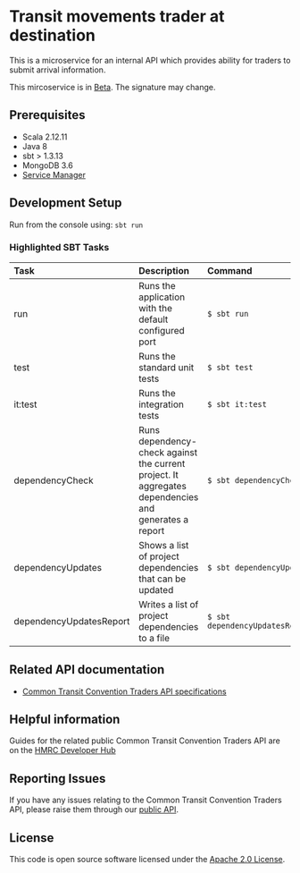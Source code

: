 
# Transit movements trader at destination

This is a microservice for an internal API which provides ability for traders to submit arrival information.

This mircoservice is in [Beta](https://www.gov.uk/help/beta). The signature may change. 

## Prerequisites   

- Scala 2.12.11
- Java 8
- sbt > 1.3.13
- MongoDB 3.6
- [Service Manager](https://github.com/hmrc/service-manager)

## Development Setup

Run from the console using: `sbt run`

### Highlighted SBT Tasks
Task | Description | Command
:-------|:------------|:-----
run | Runs the application with the default configured port | ```$ sbt run```
test | Runs the standard unit tests | ```$ sbt test```
it:test  | Runs the integration tests | ```$ sbt it:test ```
dependencyCheck | Runs dependency-check against the current project. It aggregates dependencies and generates a report | ```$ sbt dependencyCheck```
dependencyUpdates |  Shows a list of project dependencies that can be updated | ```$ sbt dependencyUpdates```
dependencyUpdatesReport | Writes a list of project dependencies to a file | ```$ sbt dependencyUpdatesReport```

## Related API documentation 

- [Common Transit Convention Traders API specifications](https://developer.service.hmrc.gov.uk/api-documentation/docs/api/service/common-transit-convention-traders/1.0)

## Helpful information

Guides for the related public Common Transit Convention Traders API are on the [HMRC Developer Hub](https://developer.service.hmrc.gov.uk/api-documentation/docs/using-the-hub)

## Reporting Issues

If you have any issues relating to the Common Transit Convention Traders API, please raise them through our [public API](https://github.com/hmrc/common-transit-convention-traders#reporting-issues).

## License

This code is open source software licensed under the [Apache 2.0 License]("http://www.apache.org/licenses/LICENSE-2.0.html").
